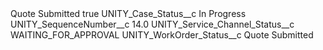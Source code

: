 <?xml version="1.0" encoding="UTF-8"?>
<CustomMetadata xmlns="http://soap.sforce.com/2006/04/metadata" xmlns:xsi="http://www.w3.org/2001/XMLSchema-instance" xmlns:xsd="http://www.w3.org/2001/XMLSchema">
    <label>Quote Submitted</label>
    <protected>true</protected>
    <values>
        <field>UNITY_Case_Status__c</field>
        <value xsi:type="xsd:string">In Progress</value>
    </values>
    <values>
        <field>UNITY_SequenceNumber__c</field>
        <value xsi:type="xsd:double">14.0</value>
    </values>
    <values>
        <field>UNITY_Service_Channel_Status__c</field>
        <value xsi:type="xsd:string">WAITING_FOR_APPROVAL</value>
    </values>
    <values>
        <field>UNITY_WorkOrder_Status__c</field>
        <value xsi:type="xsd:string">Quote Submitted</value>
    </values>
</CustomMetadata>
